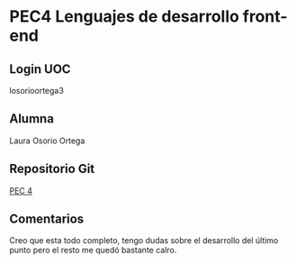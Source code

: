 # PEC4 Lenguajes de desarrollo front-end

## Login UOC
losorioortega3

## Alumna
Laura Osorio Ortega

## Repositorio Git
[PEC 4](https://github.com/laliiosorio/PEC4-FRONTEND)

## Comentarios
Creo que esta todo completo, tengo dudas sobre el desarrollo del último punto pero el resto me quedó bastante calro.